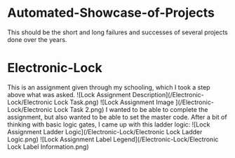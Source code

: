 # Automated-Showcase-of-Projects
This should be the short and long failures and successes of several projects done over the years.

# Electronic-Lock
This is an assignment given through my schooling, which I took a step above what was asked.
![Lock Assignment Description](/Electronic-Lock/Electronic Lock Task.png)
![Lock Assignment Image ](/Electronic-Lock/Electronic Lock Task 2.png)
I wanted to be able to complete the assignment, but also wanted to be able to set the master code. After a bit of thinking with basic logic gates, I came up with this ladder logic:
![Lock Assignment Ladder Logic](/Electronic-Lock/Electronic Lock Ladder Logic.png) ![Lock Assignment Label Legend](/Electronic-Lock/Electronic Lock Label Information.png)
